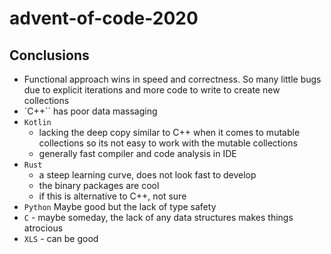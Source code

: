 # advent-of-code-2020

## Conclusions

 * Functional approach wins in speed and correctness. So many little bugs due to explicit iterations and more code to write to create new collections
 * `C++`` has poor data massaging
 * `Kotlin` 
   * lacking the deep copy similar to C++ when it comes to mutable collections so its not easy to work with the mutable collections
   * generally fast compiler and code analysis in IDE
 * `Rust` 
   * a steep learning curve, does not look fast to develop 
   * the binary packages are cool
   * if this is alternative to C++, not sure
 * `Python` Maybe good but the lack of type safety
 * `C` - maybe someday, the lack of any data structures makes things atrocious
 * `XLS` - can be good
